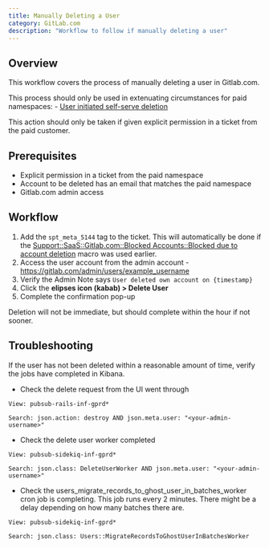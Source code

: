 ```yaml
---
title: Manually Deleting a User
category: GitLab.com
description: "Workflow to follow if manually deleting a user"
---
```


## Overview

This workflow covers the process of manually deleting a user in Gitlab.com.

This process should only be used in extenuating circumstances for paid namespaces:
    - [User initiated self-serve deletion](/handbook/support/workflows/reinstating-blocked-accounts/#user-initiated-self-serve-deletion)

This action should only be taken if given explicit permission in a ticket from the paid customer.

## Prerequisites

- Explicit permission in a ticket from the paid namespace
- Account to be deleted has an email that matches the paid namespace
- Gitlab.com admin access

## Workflow

1. Add the `spt_meta_5144` tag to the ticket. This will automatically be done if the [Support::SaaS::Gitlab.com::Blocked Accounts::Blocked due to account deletion](https://gitlab.com/gitlab-com/support/zendesk-global/macros/-/blob/master/active/Support/SaaS/GitLab.com/Blocked%20Accounts/Blocked%20due%20to%20account%20deletion.md?ref_type=heads) macro was used earlier.
1. Access the user account from the admin account - https://gitlab.com/admin/users/example_username
1. Verify the Admin Note says `User deleted own account on {timestamp}`
1. Click the **elipses icon (kabab) > Delete User**
1. Complete the confirmation pop-up

Deletion will not be immediate, but should complete within the hour if not sooner.

## Troubleshooting

If the user has not been deleted within a reasonable amount of time, verify the jobs have completed in Kibana.

- Check the delete request from the UI went through

```text
View: pubsub-rails-inf-gprd*

Search: json.action: destroy AND json.meta.user: "<your-admin-username>"
```

- Check the delete user worker completed

```text
View: pubsub-sidekiq-inf-gprd*

Search: json.class: DeleteUserWorker AND json.meta.user: "<your-admin-username>"
 ```

- Check the users_migrate_records_to_ghost_user_in_batches_worker cron job is completing. This job runs every 2 minutes. There might be a delay depending on how many batches there are.

```text
View: pubsub-sidekiq-inf-gprd*

Search: json.class: Users::MigrateRecordsToGhostUserInBatchesWorker
```

